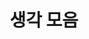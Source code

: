 ---
title: "생각 모음"
permalink: /categories/Memo/
layout: category
taxonomy: Memo
author_profile: true
---